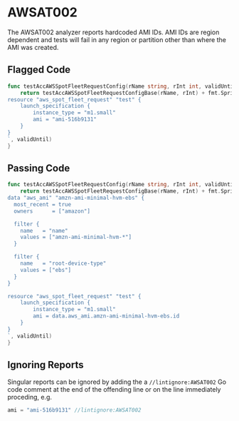 # AWSAT002

The AWSAT002 analyzer reports hardcoded AMI IDs. AMI IDs are region dependent and tests will fail in any region or partition other than where the AMI was created.

## Flagged Code

```go
func testAccAWSSpotFleetRequestConfig(rName string, rInt int, validUntil string) string {
	return testAccAWSSpotFleetRequestConfigBase(rName, rInt) + fmt.Sprintf(`
resource "aws_spot_fleet_request" "test" {
    launch_specification {
        instance_type = "m1.small"
        ami = "ami-516b9131"
    }
}
`, validUntil)
}
```

## Passing Code

```go
func testAccAWSSpotFleetRequestConfig(rName string, rInt int, validUntil string) string {
    return testAccAWSSpotFleetRequestConfigBase(rName, rInt) + fmt.Sprintf(`
data "aws_ami" "amzn-ami-minimal-hvm-ebs" {
  most_recent = true
  owners      = ["amazon"]

  filter {
    name   = "name"
    values = ["amzn-ami-minimal-hvm-*"]
  }

  filter {
    name   = "root-device-type"
    values = ["ebs"]
  }
}

resource "aws_spot_fleet_request" "test" {
    launch_specification {
        instance_type = "m1.small"
        ami = data.aws_ami.amzn-ami-minimal-hvm-ebs.id
    }
}
`, validUntil)
}
```

## Ignoring Reports

Singular reports can be ignored by adding the a `//lintignore:AWSAT002` Go code comment at the end of the offending line or on the line immediately proceding, e.g.

```go
ami = "ami-516b9131" //lintignore:AWSAT002
```
